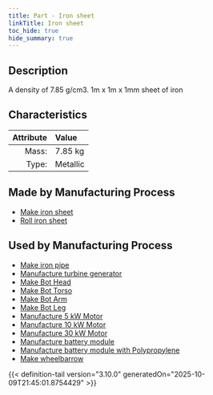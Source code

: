 ```yaml
---
title: Part - Iron sheet
linkTitle: Iron sheet
toc_hide: true
hide_summary: true
---
```

<!-- This is generated by the MarsSim HelpGenertor, do not edit. -->

## Description
A density of 7.85 g/cm3. 1m x 1m x 1mm sheet of iron

## Characteristics

| Attribute      | Value |
|--------:|:------|
|Mass:|7.85 kg|
|Type:|Metallic|

## Made by Manufacturing Process

- [Make iron sheet](/docs/definitions/process/make-iron-sheet)
- [Roll iron sheet](/docs/definitions/process/roll-iron-sheet)

## Used by Manufacturing Process

- [Make iron pipe](/docs/definitions/process/make-iron-pipe)
- [Manufacture turbine generator](/docs/definitions/process/manufacture-turbine-generator)
- [Make Bot Head](/docs/definitions/process/make-bot-head)
- [Make Bot Torso](/docs/definitions/process/make-bot-torso)
- [Make Bot Arm](/docs/definitions/process/make-bot-arm)
- [Make Bot Leg](/docs/definitions/process/make-bot-leg)
- [Manufacture 5 kW Motor](/docs/definitions/process/manufacture-5-kw-motor)
- [Manufacture 10 kW Motor](/docs/definitions/process/manufacture-10-kw-motor)
- [Manufacture 30 kW Motor](/docs/definitions/process/manufacture-30-kw-motor)
- [Manufacture battery module](/docs/definitions/process/manufacture-battery-module)
- [Manufacture battery module with Polypropylene](/docs/definitions/process/manufacture-battery-module-with-polypropylene)
- [Make wheelbarrow](/docs/definitions/process/make-wheelbarrow)



{{< definition-tail version="3.10.0" generatedOn="2025-10-09T21:45:01.8754429" >}}



